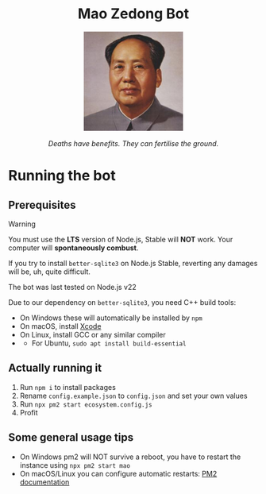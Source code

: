 
<h1 style="text-align: center;">Mao Zedong Bot</h1>
<p align="center">
  <img src="https://github.com/MaoZedong-Bot/Mao/blob/main/images/maozedong.jpg?raw=true" alt="A portrait of Mao Zedong" style="width:200px;"/>
</p>

<p align="center"><i>Deaths have benefits. They can fertilise the ground.</i></p>

# Running the bot
## Prerequisites
> [!WARNING]  
> You must use the **LTS** version of Node.js, Stable will **NOT** work. Your computer will **spontaneously combust**.
>
> If you try to install `better-sqlite3` on Node.js Stable, reverting any damages will be, uh, quite difficult.
>
> The bot was last tested on Node.js v22

Due to our dependency on `better-sqlite3`, you need C++ build tools:
* On Windows these will automatically be installed by `npm`
* On macOS, install [Xcode](https://developer.apple.com/xcode/)
* On Linux, install GCC or any similar compiler
* * For Ubuntu, `sudo apt install build-essential`
 
## Actually running it
1. Run `npm i` to install packages 
2. Rename `config.example.json` to `config.json` and set your own values
3. Run `npx pm2 start ecosystem.config.js`
4. Profit

## Some general usage tips
* On Windows pm2 will NOT survive a reboot, you have to restart the instance using `npx pm2 start mao`
* On macOS/Linux you can configure automatic restarts: [PM2 documentation](https://pm2.keymetrics.io/docs/usage/startup/)
